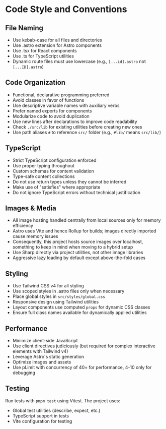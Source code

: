 # Code Style and Conventions

## File Naming

- Use kebab-case for all files and directories
- Use .astro extension for Astro components
- Use .tsx for React components
- Use .ts for TypeScript utilities
- Dynamic route files must use lowercase (e.g., `[...id].astro` not `[...ID].astro`)

## Code Organization

- Functional, declarative programming preferred
- Avoid classes in favor of functions
- Use descriptive variable names with auxiliary verbs
- Prefer named exports for components
- Modularize code to avoid duplication
- Use new lines after declarations to improve code readability
- Check `./src/lib` for existing utilities before creating new ones
- Use path aliases `#` to reference `src/` folder (e.g., `#lib/` means `src/lib/`)

## TypeScript

- Strict TypeScript configuration enforced
- Use proper typing throughout
- Custom schemas for content validation
- Type-safe content collections
- Do not use return types unless they cannot be inferred
- Make use of "satisfies" where appropriate
- Do not ignore TypeScript errors without technical justification

## Images & Media

- All image hosting handled centrally from local sources only for memory efficiency
- Astro uses Vite and hence Rollup for builds; images directly imported cause memory issues
- Consequently, this project hosts source images over localhost, something to keep in mind when moving to a hybrid setup
- Use Sharp directly via project utilities, not other image libraries
- Aggressive lazy loading by default except above-the-fold cases

## Styling

- Use Tailwind CSS v4 for all styling
- Use scoped styles in .astro files only when necessary
- Place global styles in `src/styles/global.css`
- Responsive design using Tailwind utilities
- Layout components use computed `props` for dynamic CSS classes
- Ensure full class names available for dynamically applied utilities

## Performance

- Minimize client-side JavaScript
- Use client directives judiciously (but required for complex interactive elements with Tailwind v4)
- Leverage Astro's static generation
- Optimize images and assets
- Use pLimit with concurrency of 40+ for performance, 4-10 only for debugging

## Testing

Run tests with `pnpm test` using Vitest. The project uses:

- Global test utilities (describe, expect, etc.)
- TypeScript support in tests
- Vite configuration for testing
